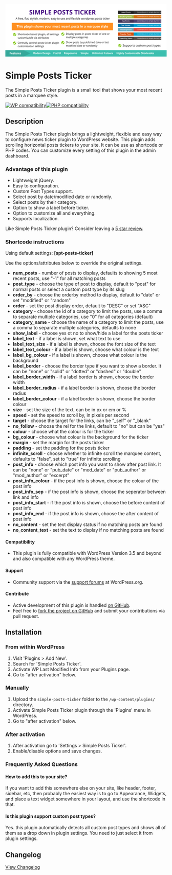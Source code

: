 ![alt text](https://github.com/iamsayan/simple-posts-ticker/raw/master/banner.png "Plugin Banner")

# Simple Posts Ticker

The Simple Posts Ticker plugin is a small tool that shows your most recent posts in a marquee style.

[![WP compatibility](https://plugintests.com/plugins/simple-posts-ticker/wp-badge.svg)](https://plugintests.com/plugins/simple-posts-ticker/latest)[![PHP compatibility](https://plugintests.com/plugins/simple-posts-ticker/php-badge.svg)](https://plugintests.com/plugins/simple-posts-ticker/latest)

## Description

The Simple Posts Ticker plugin brings a lightweight, flexible and easy way to configure news ticker plugin to WordPress website. This plugin adds scrolling horizontal posts tickers to your site. It can be use as shortcode or PHP codes. You can customize every setting of this plugin in the admin dashboard.

### Advantage of this plugin

* Lightweight jQuery.
* Easy to configuration.
* Custom Post Types support.
* Select post by date/modified date or randomly.
* Select posts by their category.
* Option to show a label before ticker.
* Option to customize all and everything.
* Supports localization.

Like Simple Posts Ticker plugin? Consider leaving a [5 star review](https://wordpress.org/support/plugin/simple-posts-ticker/reviews/?rate=5#new-post).

### Shortcode instructions

Using default settings: **[spt-posts-ticker]**

Use the options/attributes below to override the original settings.

* **num_posts** - number of posts to display, defaults to showing 5 most recent posts, use "-1" for all matching posts
* **post_type** - choose the type of post to display, default to "post" for normal posts or select a custom post type by its slug
* **order_by** - choose the orderby method to display, default to "date" or set "modified" or "random"
* **order** - set the post display order, default to "DESC" or set "ASC"
* **category** - choose the id of a category to limit the posts, use a comma to separate multiple categories, use "0" for all categories (default)
* **category_name** - choose the name of a category to limit the posts, use a comma to separate multiple categories, defaults to none
* **show_label** - choose yes ot no to show/hide a label for the posts ticker
* **label_text** - if a label is shown, set what text to use
* **label_text_size** - if a label is shown, choose the font size of the text
* **label_text_colour** - if a label is shown, choose what colour is the text
* **label_bg_colour** - if a label is shown, choose what colour is the background
* **label_border** - choose the border type if you want to show a border. It can be "none" or "solid" or "dotted" or "dashed" or "double"
* **label_border_width** - if a label border is shown, choose the border width
* **label_border_radius** - if a label border is shown, choose the border radius
* **label_border_colour** - if a label border is shown, choose the border colour
* **size** - set the size of the text, can be in px or em or %
* **speed** - set the speed to scroll by, in pixels per second
* **target** - choose the target for the links, can be "_self" or "_blank"
* **no_follow** - choose the rel for the links, default to "no" but can be "yes"
* **colour** - choose what the colour is for the ticker
* **bg_colour** - choose what colour is the background for the ticker
* **margin** - set the margin for the posts ticker
* **padding** - set the padding for the posts ticker
* **infinite_scroll** - choose whether to infinite scroll the marquee content, defaults to "false", set to "true" for infinite scrolling
* **post_info** - choose which post info you want to show after post link. It can be "none" or "pub_date" or "mod_date" or "pub_author" or "mod_author" or "excerpt"
* **post_info_colour** - if the post info is shown, choose the colour of the post info
* **post_info_sep** - if the post info is shown, choose the seperator between link and info
* **post_info_start** - if the post info is shown, choose the before content of post info
* **post_info_end** - if the post info is shown, choose the after content of post info
* **no_content** - set the text display status if no matching posts are found
* **no_content_text** - set the text to display if no matching posts are found

#### Compatibility

* This plugin is fully compatible with WordPress Version 3.5 and beyond and also compatible with any WordPress theme.

#### Support

* Community support via the [support forums](https://wordpress.org/support/plugin/simple-posts-ticker) at WordPress.org.

#### Contribute
* Active development of this plugin is handled [on GitHub](https://github.com/iamsayan/simple-posts-ticker).
* Feel free to [fork the project on GitHub](https://github.com/iamsayan/simple-posts-ticker) and submit your contributions via pull request.

## Installation

### From within WordPress
1. Visit 'Plugins > Add New'.
1. Search for 'Simple Posts Ticker'.
1. Activate WP Last Modified Info from your Plugins page.
1. Go to "after activation" below.

### Manually
1. Upload the `simple-posts-ticker` folder to the `/wp-content/plugins/` directory.
1. Activate Simple Posts Ticker plugin through the 'Plugins' menu in WordPress.
1. Go to "after activation" below.

### After activation
1. After activation go to 'Settings > Simple Posts Ticker'.
1. Enable/disable options and save changes.

### Frequently Asked Questions

#### How to add this to your site?

If you want to add this somewhere else on your site, like header, footer, sidebar, etc, then probably the easiest way is to go to Appearance, Widgets, and place a text widget somewhere in your layout, and use the shortcode in that.

#### Is this plugin support custom post types?

Yes. this plugin automatically detects all custom post types and shows all of them as a drop down in plugin settings. You need to just select it from plugin settings.

## Changelog ##
[View Changelog](CHANGELOG.md)